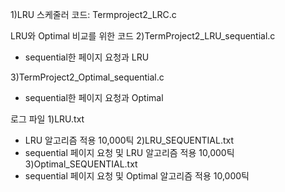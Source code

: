 1)LRU 스케줄러 코드:
Termproject2_LRC.c

LRU와 Optimal 비교를 위한 코드
2)TermProject2_LRU_sequential.c
- sequential한 페이지 요청과 LRU

3)TermProject2_Optimal_sequential.c
- sequential한 페이지 요청과 Optimal

로그 파일
1)LRU.txt
- LRU 알고리즘 적용 10,000틱
2)LRU_SEQUENTIAL.txt
- sequential 페이지 요청 및 LRU 알고리즘 적용 10,000틱
3)Optimal_SEQUENTIAL.txt
- sequential 페이지 요청 및 Optimal 알고리즘 적용 10,000틱
